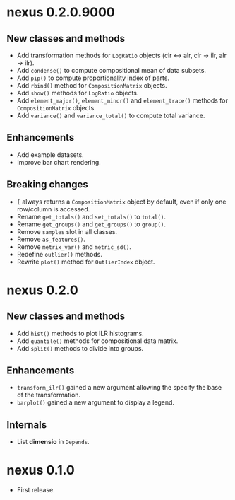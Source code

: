 # nexus 0.2.0.9000
## New classes and methods
* Add transformation methods for `LogRatio` objects (clr <-> alr, clr -> ilr, alr -> ilr).
* Add `condense()` to compute compositional mean of data subsets.
* Add `pip()` to compute proportionality index of parts.
* Add `rbind()` method for `CompositionMatrix` objects.
* Add `show()` methods for `LogRatio` objects.
* Add `element_major()`, `element_minor()` and `element_trace()` methods for `CompositionMatrix` objects.
* Add `variance()` and `variance_total()` to compute total variance.

## Enhancements
* Add example datasets.
* Improve bar chart rendering.

## Breaking changes
* `[` always returns a `CompositionMatrix` object by default, even if only one row/column is accessed.
* Rename `get_totals()` and `set_totals()` to `total()`.
* Rename `get_groups()` and `get_groups()` to `group()`.
* Remove `samples` slot in all classes.
* Remove `as_features()`.
* Remove `metrix_var()` and `metric_sd()`.
* Redefine `outlier()` methods.
* Rewrite `plot()` method for `OutlierIndex` object.

# nexus 0.2.0
## New classes and methods
* Add `hist()` methods to plot ILR histograms.
* Add `quantile()` methods for compositional data matrix.
* Add `split()` methods to divide into groups.

## Enhancements
* `transform_ilr()` gained a new argument allowing the specify the base of the transformation.
* `barplot()` gained a new argument to display a legend.

## Internals
* List **dimensio** in `Depends`.

# nexus 0.1.0

* First release.
